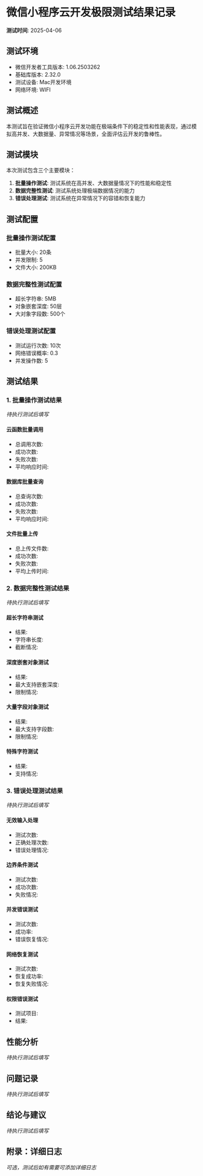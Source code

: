 # 微信小程序云开发极限测试结果记录

**测试时间**: 2025-04-06

## 测试环境

- 微信开发者工具版本: 1.06.2503262
- 基础库版本: 2.32.0
- 测试设备: Mac开发环境
- 网络环境: WIFI

## 测试概述

本测试旨在验证微信小程序云开发功能在极端条件下的稳定性和性能表现，通过模拟高并发、大数据量、异常情况等场景，全面评估云开发的鲁棒性。

## 测试模块

本次测试包含三个主要模块：

1. **批量操作测试**: 测试系统在高并发、大数据量情况下的性能和稳定性
2. **数据完整性测试**: 测试系统处理极端数据情况的能力
3. **错误处理测试**: 测试系统在异常情况下的容错和恢复能力

## 测试配置

### 批量操作测试配置
- 批量大小: 20条
- 并发限制: 5
- 文件大小: 200KB

### 数据完整性测试配置
- 超长字符串: 5MB
- 对象嵌套深度: 50层
- 大对象字段数: 500个

### 错误处理测试配置
- 测试运行次数: 10次
- 网络错误概率: 0.3
- 并发操作数: 5

## 测试结果

### 1. 批量操作测试结果

*待执行测试后填写*

#### 云函数批量调用
- 总调用次数: 
- 成功次数: 
- 失败次数: 
- 平均响应时间: 

#### 数据库批量查询
- 总查询次数: 
- 成功次数: 
- 失败次数: 
- 平均响应时间: 

#### 文件批量上传
- 总上传文件数: 
- 成功次数: 
- 失败次数: 
- 平均上传时间: 

### 2. 数据完整性测试结果

*待执行测试后填写*

#### 超长字符串测试
- 结果: 
- 字符串长度: 
- 截断情况: 

#### 深度嵌套对象测试
- 结果: 
- 最大支持嵌套深度: 
- 限制情况: 

#### 大量字段对象测试
- 结果: 
- 最大支持字段数: 
- 限制情况: 

#### 特殊字符测试
- 结果: 
- 支持情况: 

### 3. 错误处理测试结果

*待执行测试后填写*

#### 无效输入处理
- 测试次数: 
- 正确处理次数: 
- 错误处理情况: 

#### 边界条件测试
- 测试次数: 
- 成功次数: 
- 失败情况: 

#### 并发错误测试
- 测试次数: 
- 成功率: 
- 错误恢复情况: 

#### 网络恢复测试
- 测试次数: 
- 恢复成功率: 
- 恢复失败情况: 

#### 权限错误测试
- 测试项目: 
- 结果: 

## 性能分析

*待执行测试后填写*

## 问题记录

*待执行测试后填写*

## 结论与建议

*待执行测试后填写*

## 附录：详细日志

*可选，测试后如有需要可添加详细日志* 